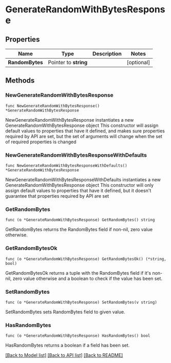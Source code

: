 # GenerateRandomWithBytesResponse


## Properties

Name | Type | Description | Notes
------------ | ------------- | ------------- | -------------
**RandomBytes** | Pointer to **string** |  | [optional] 



## Methods


### NewGenerateRandomWithBytesResponse

`func NewGenerateRandomWithBytesResponse() *GenerateRandomWithBytesResponse`

NewGenerateRandomWithBytesResponse instantiates a new GenerateRandomWithBytesResponse object
This constructor will assign default values to properties that have it defined,
and makes sure properties required by API are set, but the set of arguments
will change when the set of required properties is changed

### NewGenerateRandomWithBytesResponseWithDefaults

`func NewGenerateRandomWithBytesResponseWithDefaults() *GenerateRandomWithBytesResponse`

NewGenerateRandomWithBytesResponseWithDefaults instantiates a new GenerateRandomWithBytesResponse object
This constructor will only assign default values to properties that have it defined,
but it doesn't guarantee that properties required by API are set


### GetRandomBytes

`func (o *GenerateRandomWithBytesResponse) GetRandomBytes() string`

GetRandomBytes returns the RandomBytes field if non-nil, zero value otherwise.

### GetRandomBytesOk

`func (o *GenerateRandomWithBytesResponse) GetRandomBytesOk() (*string, bool)`

GetRandomBytesOk returns a tuple with the RandomBytes field if it's non-nil, zero value otherwise
and a boolean to check if the value has been set.

### SetRandomBytes

`func (o *GenerateRandomWithBytesResponse) SetRandomBytes(v string)`

SetRandomBytes sets RandomBytes field to given value.


### HasRandomBytes

`func (o *GenerateRandomWithBytesResponse) HasRandomBytes() bool`

HasRandomBytes returns a boolean if a field has been set.









[[Back to Model list]](../README.md#documentation-for-models) [[Back to API list]](../README.md#documentation-for-api-endpoints) [[Back to README]](../README.md)


